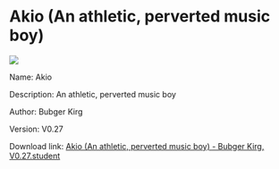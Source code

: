 # Akio (An athletic, perverted music boy)

<img src = "https://raw.githubusercontent.com/Arbiter1223/Koukou-Gurashi-Custom-Students/master/Students/Files/Akio%20(An%20athletic%2C%20perverted%20music%20boy).png">

Name: Akio

Description: An athletic, perverted music boy

Author: Bubger Kirg

Version: V0.27

Download link: <a href="https://raw.githubusercontent.com/Arbiter1223/Koukou-Gurashi-Custom-Students/master/Students/Files/Akio%20(An%20athletic%2C%20perverted%20music%20boy)%20-%20Bubger%20Kirg%2C%20V0.27.student">Akio (An athletic, perverted music boy) - Bubger Kirg, V0.27.student</a>
